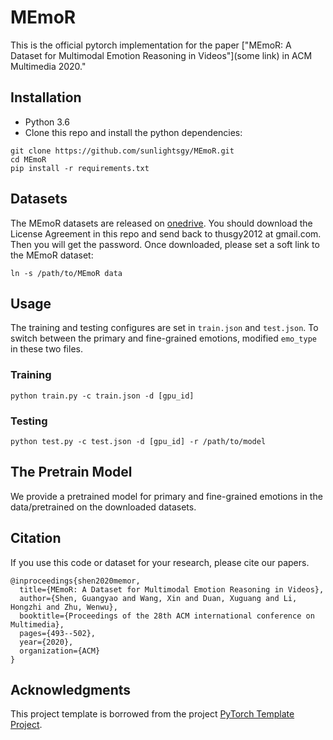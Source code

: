 # MEmoR

This is the official pytorch implementation for the paper ["MEmoR: A Dataset for Multimodal Emotion Reasoning in Videos"](some link) in ACM Multimedia 2020."

## Installation
- Python 3.6
- Clone this repo and install the python dependencies:
```
git clone https://github.com/sunlightsgy/MEmoR.git
cd MEmoR
pip install -r requirements.txt
```

## Datasets
The MEmoR datasets are released on [onedrive](https://tsinghuaeducn-my.sharepoint.com/:f:/g/personal/xin_wang_tsinghua_edu_cn/Eq4cmdFBF1RDjyM_Pd3VRQcBZAr4IZCeYRZ_Dzh_1tFFHg?e=I4DmiC). You should download the License Agreement in this repo and send back to thusgy2012 at gmail.com. Then you will get the password. Once downloaded, please set a soft link to the MEmoR dataset:

```
ln -s /path/to/MEmoR data
```

## Usage
The training and testing configures are set in `train.json` and `test.json`. To switch between the primary and fine-grained emotions, modified `emo_type` in these two files.

### Training
```
python train.py -c train.json -d [gpu_id]
```
### Testing
```
python test.py -c test.json -d [gpu_id] -r /path/to/model
```

## The Pretrain Model
We provide a pretrained model for primary and fine-grained emotions in the data/pretrained on the downloaded datasets.


## Citation

If you use this code or dataset for your research, please cite our papers.

```
@inproceedings{shen2020memor,
  title={MEmoR: A Dataset for Multimodal Emotion Reasoning in Videos},
  author={Shen, Guangyao and Wang, Xin and Duan, Xuguang and Li, Hongzhi and Zhu, Wenwu},
  booktitle={Proceedings of the 28th ACM international conference on Multimedia},
  pages={493--502},
  year={2020},
  organization={ACM}
}
```

## Acknowledgments

This project template is borrowed from the project [PyTorch Template Project](https://github.com/victoresque/pytorch-template). 
